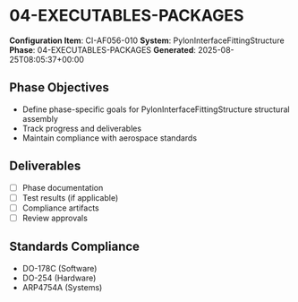 # 04-EXECUTABLES-PACKAGES

**Configuration Item**: CI-AF056-010
**System**: PylonInterfaceFittingStructure
**Phase**: 04-EXECUTABLES-PACKAGES
**Generated**: 2025-08-25T08:05:37+00:00

## Phase Objectives
- Define phase-specific goals for PylonInterfaceFittingStructure structural assembly
- Track progress and deliverables
- Maintain compliance with aerospace standards

## Deliverables
- [ ] Phase documentation
- [ ] Test results (if applicable)
- [ ] Compliance artifacts
- [ ] Review approvals

## Standards Compliance
- DO-178C (Software)
- DO-254 (Hardware)
- ARP4754A (Systems)

